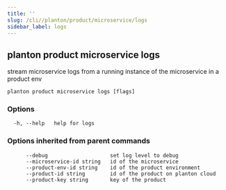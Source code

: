 ```yaml
---
title: ''
slug: /cli//planton/product/microservice/logs
sidebar_label: logs
---
```

## planton product microservice logs

stream microservice logs from a running instance of the microservice in a product env

```
planton product microservice logs [flags]
```

### Options

```
  -h, --help   help for logs
```

### Options inherited from parent commands

```
      --debug                    set log level to debug
      --microservice-id string   id of the microservice
      --product-env-id string    id of the product environment
      --product-id string        id of the product on planton cloud
      --product-key string       key of the product
```


